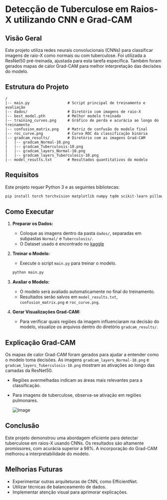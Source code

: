 # Detecção de Tuberculose em Raios-X utilizando CNN e Grad-CAM

## Visão Geral
Este projeto utiliza redes neurais convolucionais (CNNs) para classificar imagens de raio-X como normais ou com tuberculose. Foi utilizada a ResNet50 pré-treinada, ajustada para esta tarefa específica. Também foram gerados mapas de calor Grad-CAM para melhor interpretação das decisões do modelo.

## Estrutura do Projeto
```
/
|-- main.py                 # Script principal de treinamento e avaliação
|-- dados/                  # Diretório com imagens de raio-X
|-- best_model.pth          # Melhor modelo treinado
|-- training_curves.png     # Gráfico de perda e acurácia ao longo do treinamento
|-- confusion_matrix.png    # Matriz de confusão do modelo final
|-- roc_curve.png           # Curva ROC da classificação binária
|-- gradcam_results/        # Diretório com as imagens Grad-CAM
|   |-- gradcam_Normal-10.png
|   |-- gradcam_Tuberculosis-10.png
|   |-- gradcam_layers_Normal-10.png
|   |-- gradcam_layers_Tuberculosis-10.png
|-- model_results.txt       # Resultados quantitativos do modelo
```

## Requisitos
Este projeto requer Python 3 e as seguintes bibliotecas:

```bash
pip install torch torchvision matplotlib numpy tqdm scikit-learn pillow pytorch-grad-cam
```

## Como Executar

1. **Preparar os Dados:**
   - Coloque as imagens dentro da pasta `dados/`, separadas em subpastas `Normal/` e `Tuberculosis/`.
   - O Dataset usado é encontrado no [kaggle](https://www.kaggle.com/datasets/tawsifurrahman/tuberculosis-tb-chest-xray-dataset)

2. **Treinar o Modelo:**
   - Execute o script `main.py` para treinar o modelo.
   ```bash
   python main.py
   ```

3. **Avaliar o Modelo:**
   - O modelo será avaliado automaticamente no final do treinamento.
   - Resultados serão salvos em `model_results.txt`, `confusion_matrix.png` e `roc_curve.png`.

4. **Gerar Visualizações Grad-CAM:**
   - Para verificar quais regiões da imagem influenciaram na decisão do modelo, visualize os arquivos dentro do diretório `gradcam_results/`.


## Explicação Grad-CAM
Os mapas de calor Grad-CAM foram gerados para ajudar a entender como o modelo toma decisões. As imagens `gradcam_layers_Normal-10.png` e `gradcam_layers_Tuberculosis-10.png` mostram as ativações ao longo das camadas da ResNet50.

- Regiões avermelhadas indicam as áreas mais relevantes para a classificação.
- Para imagens de tuberculose, observa-se ativação em regiões pulmonares.

  ![Image](https://github.com/user-attachments/assets/f28558f9-dbf1-470a-a97b-2ae7fc04f129)

  

## Conclusão
Este projeto demonstrou uma abordagem eficiente para detectar tuberculose em raios-X usando CNNs. Os resultados são altamente promissores, com acurácia superior a 98%. A incorporação do Grad-CAM melhorou a interpretabilidade do modelo.

## Melhorias Futuras
- Experimentar outras arquiteturas de CNN, como EfficientNet.
- Utilizar técnicas de balanceamento de dados.
- Implementar atenção visual para aprimorar explicações.

